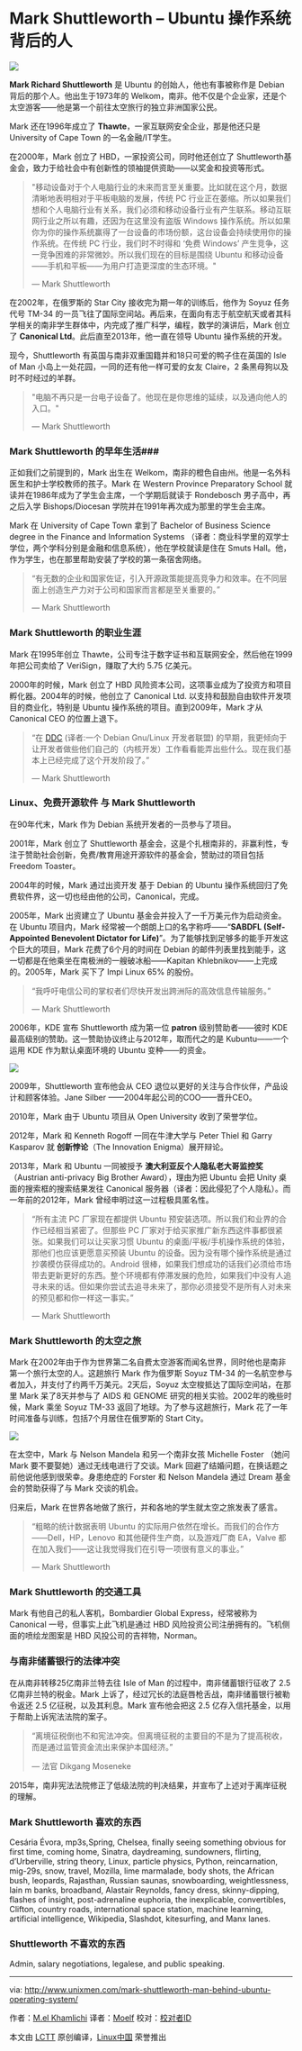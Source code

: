 Mark Shuttleworth – Ubuntu 操作系统背后的人
================================================================================
![](http://1426826955.rsc.cdn77.org/wp-content/uploads/2015/10/Mark-Shuttleworth-652x445.jpg)

**Mark Richard Shuttleworth** 是 Ubuntu 的创始人，他也有事被称作是 Debian 背后的那个人。他出生于1973年的 Welkom，南非。他不仅是个企业家，还是个太空游客——他是第一个前往太空旅行的独立非洲国家公民。

Mark 还在1996年成立了 **Thawte**，一家互联网安全企业，那是他还只是 University of Cape Town 的一名金融/IT学生。

在2000年，Mark 创立了 HBD，一家投资公司，同时他还创立了 Shuttleworth基金会，致力于给社会中有创新性的领袖提供资助——以奖金和投资等形式。


> "移动设备对于个人电脑行业的未来而言至关重要。比如就在这个月，数据清晰地表明相对于平板电脑的发展，传统 PC 行业正在萎缩。所以如果我们想和个人电脑行业有关系，我们必须和移动设备行业有产生联系。移动互联网行业之所以有趣，还因为在这里没有盗版 Windows 操作系统。所以如果你为你的操作系统赢得了一台设备的市场份额，这台设备会持续使用你的操作系统。在传统 PC 行业，我们时不时得和 ‘免费 Windows’ 产生竞争，这一竞争困难的非常微妙。所以我们现在的目标是围绕 Ubuntu 和移动设备——手机和平板——为用户打造更深度的生态环境。"
>
> — Mark Shuttleworth

在2002年，在俄罗斯的 Star City 接收完为期一年的训练后，他作为 Soyuz 任务代号 TM-34 的一员飞往了国际空间站。再后来，在面向有志于航空航天或者其科学相关的南非学生群体中，内完成了推广科学，编程，数学的演讲后，Mark 创立了 **Canonical Ltd**。此后直至2013年，他一直在领导 Ubuntu 操作系统的开发。


现今，Shuttleworth 有英国与南非双重国籍并和18只可爱的鸭子住在英国的 Isle of Man 小岛上一处花园，一同的还有他一样可爱的女友 Claire，2 条黑母狗以及时不时经过的羊群。


> "电脑不再只是一台电子设备了。他现在是你思维的延续，以及通向他人的入口。"
>
> — Mark Shuttleworth

### Mark Shuttleworth 的早年生活###
正如我们之前提到的，Mark 出生在 Welkom，南非的橙色自由州。他是一名外科医生和护士学校教师的孩子。Mark 在 Western Province Preparatory School 就读并在1986年成为了学生会主席，一个学期后就读于 Rondebosch 男子高中，再之后入学 Bishops/Diocesan 学院并在1991年再次成为那里的学生会主席。

Mark 在 University of Cape Town 拿到了 Bachelor of Business Science degree in the Finance and Information Systems （译者：商业科学里的双学士学位，两个学科分别是金融和信息系统），他在学校就读是住在 Smuts Hall。他，作为学生，也在那里帮助安装了学校的第一条宿舍网络。

>“有无数的企业和国家佐证，引入开源政策能提高竞争力和效率。在不同层面上创造生产力对于公司和国家而言都是至关重要的。”
>
> — Mark Shuttleworth

### Mark Shuttleworth 的职业生涯 ###

Mark 在1995年创立 Thawte，公司专注于数字证书和互联网安全，然后他在1999年把公司卖给了 VeriSign，赚取了大约 5.75 亿美元。

2000年的时候，Mark 创立了 HBD 风险资本公司，这项事业成为了投资方和项目孵化器。2004年的时候，他创立了 Canonical Ltd. 以支持和鼓励自由软件开发项目的商业化，特别是 Ubuntu 操作系统的项目。直到2009年，Mark 才从 Canonical CEO 的位置上退下。

> “在 [DDC](https://en.wikipedia.org/wiki/DCC_Alliance) (译者:一个 Debian Gnu/Linux 开发者联盟) 的早期，我更倾向于让开发者做些他们自己的（内核开发）工作看看能弄出些什么。现在我们基本上已经完成了这个开发阶段了。”
>
> — Mark Shuttleworth

### Linux、免费开源软件 与 Mark Shuttleworth ###

在90年代末，Mark 作为 Debian 系统开发者的一员参与了项目。

2001年，Mark 创立了 Shuttleworth 基金会，这是个扎根南非的，非赢利性，专注于赞助社会创新，免费/教育用途开源软件的基金会，赞助过的项目包括 Freedom Toaster。

2004年的时候，Mark 通过出资开发 基于 Debian 的 Ubuntu 操作系统回归了免费软件界，这一切也经由他的公司，Canonical，完成。

2005年，Mark 出资建立了 Ubuntu 基金会并投入了一千万美元作为启动资金。在 Ubuntu 项目内，Mark 经常被一个朗朗上口的名字称呼——“**SABDFL (Self-Appointed Benevolent Dictator for Life)**”。为了能够找到足够多的能手开发这个巨大的项目，Mark 花费了6个月的时间在 Debian 的邮件列表里找到能手，这一切都是在他乘坐在南极洲的一艘破冰船——Kapitan Khlebnikov——上完成的。2005年，Mark 买下了 Impi Linux 65% 的股份。


> “我呼吁电信公司的掌权者们尽快开发出跨洲际的高效信息传输服务。”
>
> — Mark Shuttleworth

2006年，KDE 宣布 Shuttleworth 成为第一位 **patron** 级别赞助者——彼时 KDE 最高级别的赞助。这一赞助协议终止与2012年，取而代之的是 Kubuntu——一个运用 KDE 作为默认桌面环境的 Ubuntu 变种——的资金。

![](http://1426826955.rsc.cdn77.org/wp-content/uploads/2015/10/shuttleworth-kde.jpg)

2009年，Shuttleworth 宣布他会从 CEO 退位以更好的关注与合作伙伴，产品设计和顾客体验。Jane Silber ——2004年起公司的COO——晋升CEO。

2010年，Mark 由于 Ubuntu 项目从 Open University 收到了荣誉学位。

2012年，Mark 和 Kenneth Rogoff 一同在牛津大学与 Peter Thiel 和 Garry Kasparov 就 **创新悖论**（The Innovation Enigma）展开辩论。

2013年，Mark 和 Ubuntu 一同被授予 **澳大利亚反个人隐私老大哥监控奖**（Austrian anti-privacy Big Brother Award），理由为把 Ubuntu 会把 Unity 桌面的搜索框的搜索结果发往 Canonical 服务器（译者：因此侵犯了个人隐私）。而一年前的2012年，Mark 曾经申明过这一过程极具匿名性。


> “所有主流 PC 厂家现在都提供 Ubuntu 预安装选项。所以我们和业界的合作已经相当紧密了。但那些 PC 厂家对于给买家推广新东西这件事都很紧张。如果我们可以让买家习惯 Ubuntu 的桌面/平板/手机操作系统的体验，那他们也应该更愿意买预装 Ubuntu 的设备。因为没有哪个操作系统是通过抄袭模仿获得成功的。Android 很棒，如果我们想成功的话我们必须给市场带去更新更好的东西。整个环境都有停滞发展的危险，如果我们中没有人追寻未来的话。但如果你尝试去追寻未来了，那你必须接受不是所有人对未来的预见都和你一样这一事实。”
>
> — Mark Shuttleworth

### Mark Shuttleworth 的太空之旅 ###

Mark 在2002年由于作为世界第二名自费太空游客而闻名世界，同时他也是南非第一个旅行太空的人。这趟旅行 Mark 作为俄罗斯 Soyuz TM-34 的一名航空参与者加入，并支付了约两千万美元。2天后，Soyuz 太空梭抵达了国际空间站，在那里 Mark 呆了8天并参与了 AIDS 和 GENOME 研究的相关实验。2002年的晚些时候，Mark 乘坐 Soyuz TM-33 返回了地球。为了参与这趟旅行，Mark 花了一年时间准备与训练，包括7个月居住在俄罗斯的 Start City。


![](http://1426826955.rsc.cdn77.org/wp-content/uploads/2015/10/Mark-Shuttleworth1.jpg)

在太空中，Mark 与 Nelson Mandela 和另一个南非女孩 Michelle Foster （她问 Mark 要不要娶她）通过无线电进行了交谈。Mark 回避了结婚问题，在换话题之前他说他感到很荣幸。身患绝症的 Forster 和 Nelson Mandela 通过 Dream 基金会的赞助获得了与 Mark 交谈的机会。

归来后，Mark 在世界各地做了旅行，并和各地的学生就太空之旅发表了感言。


>“粗略的统计数据表明 Ubuntu 的实际用户依然在增长。而我们的合作方——Dell，HP，Lenovo 和其他硬件生产商，以及游戏厂商 EA，Valve 都在加入我们——这让我觉得我们在引导一项很有意义的事业。”
>
> — Mark Shuttleworth

### Mark Shuttleworth 的交通工具 ###

Mark 有他自己的私人客机，Bombardier Global Express，经常被称为 Canonical 一号，但事实上此飞机是通过 HBD 风险投资公司注册拥有的。飞机侧面的喷绘龙图案是 HBD 风投公司的吉祥物，Norman。

### 与南非储蓄银行的法律冲突 ###

在从南非转移25亿南非兰特去往 Isle of Man 的过程中，南非储蓄银行征收了 2.5 亿南非兰特的税金。Mark 上诉了，经过冗长的法庭唇枪舌战，南非储蓄银行被勒令返还 2.5 亿征税，以及其利息。Mark 宣布他会把这 2.5 亿存入信托基金，以用于帮助上诉宪法法院的案子。


> “离境征税倒也不和宪法冲突。但离境征税的主要目的不是为了提高税收，而是通过监管资金流出来保护本国经济。”
>
> — 法官 Dikgang Moseneke

2015年，南非宪法法院修正了低级法院的判决结果，并宣布了上述对于离岸征税的理解。

### Mark Shuttleworth 喜欢的东西 ###

Cesária Évora, mp3s,Spring, Chelsea, finally seeing something obvious for first time, coming home, Sinatra, daydreaming, sundowners, flirting, d’Urberville, string theory, Linux, particle physics, Python, reincarnation, mig-29s, snow, travel, Mozilla, lime marmalade, body shots, the African bush, leopards, Rajasthan, Russian saunas, snowboarding, weightlessness, Iain m banks, broadband, Alastair Reynolds, fancy dress, skinny-dipping, flashes of insight, post-adrenaline euphoria, the inexplicable, convertibles, Clifton, country roads, international space station, machine learning, artificial intelligence, Wikipedia, Slashdot, kitesurfing, and Manx lanes.

### Shuttleworth 不喜欢的东西 ###

Admin, salary negotiations, legalese, and public speaking.

--------------------------------------------------------------------------------

via: http://www.unixmen.com/mark-shuttleworth-man-behind-ubuntu-operating-system/

作者：[M.el Khamlichi][a]
译者：[Moelf](https://github.com/Moelf)
校对：[校对者ID](https://github.com/校对者ID)

本文由 [LCTT](https://github.com/LCTT/TranslateProject) 原创编译，[Linux中国](https://linux.cn/) 荣誉推出

[a]:http://www.unixmen.com/author/pirat9/
